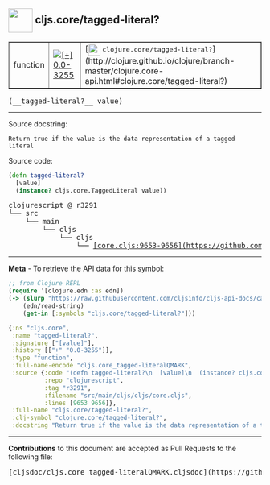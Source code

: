 ## <img width="48px" valign="middle" src="http://i.imgur.com/Hi20huC.png"> cljs.core/tagged-literal?

 <table border="1">
<tr>

<td>function</td>
<td><a href="https://github.com/cljsinfo/cljs-api-docs/tree/0.0-3255"><img valign="middle" alt="[+] 0.0-3255" src="https://img.shields.io/badge/+-0.0--3255-lightgrey.svg"></a> </td>
<td>
[<img height="24px" valign="middle" src="http://i.imgur.com/1GjPKvB.png"> <samp>clojure.core/tagged-literal?</samp>](http://clojure.github.io/clojure/branch-master/clojure.core-api.html#clojure.core/tagged-literal?)
</td>
</tr>
</table>

 <samp>
(__tagged-literal?__ value)<br>
</samp>

---




Source docstring:

```
Return true if the value is the data representation of a tagged literal
```

Source code:

```clj
(defn tagged-literal?
  [value]
  (instance? cljs.core.TaggedLiteral value))
```

 <pre>
clojurescript @ r3291
└── src
    └── main
        └── cljs
            └── cljs
                └── <ins>[core.cljs:9653-9656](https://github.com/clojure/clojurescript/blob/r3291/src/main/cljs/cljs/core.cljs#L9653-L9656)</ins>
</pre>


---

__Meta__ - To retrieve the API data for this symbol:

```clj
;; from Clojure REPL
(require '[clojure.edn :as edn])
(-> (slurp "https://raw.githubusercontent.com/cljsinfo/cljs-api-docs/catalog/cljs-api.edn")
    (edn/read-string)
    (get-in [:symbols "cljs.core/tagged-literal?"]))
```

```clj
{:ns "cljs.core",
 :name "tagged-literal?",
 :signature ["[value]"],
 :history [["+" "0.0-3255"]],
 :type "function",
 :full-name-encode "cljs.core_tagged-literalQMARK",
 :source {:code "(defn tagged-literal?\n  [value]\n  (instance? cljs.core.TaggedLiteral value))",
          :repo "clojurescript",
          :tag "r3291",
          :filename "src/main/cljs/cljs/core.cljs",
          :lines [9653 9656]},
 :full-name "cljs.core/tagged-literal?",
 :clj-symbol "clojure.core/tagged-literal?",
 :docstring "Return true if the value is the data representation of a tagged literal"}

```

---

__Contributions__ to this document are accepted as Pull Requests to the following file:

 <pre>
[cljsdoc/cljs.core_tagged-literalQMARK.cljsdoc](https://github.com/cljsinfo/cljs-api-docs/blob/master/cljsdoc/cljs.core_tagged-literalQMARK.cljsdoc)
</pre>

